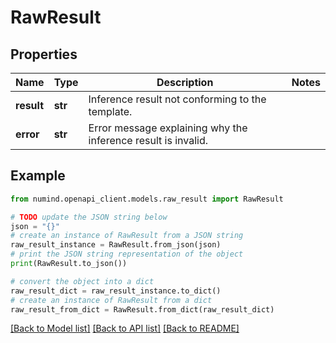# RawResult


## Properties

Name | Type | Description | Notes
------------ | ------------- | ------------- | -------------
**result** | **str** | Inference result not conforming to the template. | 
**error** | **str** | Error message explaining why the inference result is invalid. | 

## Example

```python
from numind.openapi_client.models.raw_result import RawResult

# TODO update the JSON string below
json = "{}"
# create an instance of RawResult from a JSON string
raw_result_instance = RawResult.from_json(json)
# print the JSON string representation of the object
print(RawResult.to_json())

# convert the object into a dict
raw_result_dict = raw_result_instance.to_dict()
# create an instance of RawResult from a dict
raw_result_from_dict = RawResult.from_dict(raw_result_dict)
```
[[Back to Model list]](../README.md#documentation-for-models) [[Back to API list]](../README.md#documentation-for-api-endpoints) [[Back to README]](../README.md)


